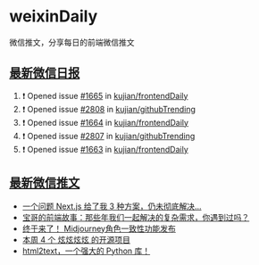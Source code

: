 # weixinDaily
微信推文，分享每日的前端微信推文

## [最新微信日报](https://github.com/kujian/weixinDaily/issues)

<!--START_SECTION:activity-->
1. ❗ Opened issue [#1665](https://github.com/kujian/frontendDaily/issues/1665) in [kujian/frontendDaily](https://github.com/kujian/frontendDaily)
2. ❗ Opened issue [#2808](https://github.com/kujian/githubTrending/issues/2808) in [kujian/githubTrending](https://github.com/kujian/githubTrending)
3. ❗ Opened issue [#1664](https://github.com/kujian/frontendDaily/issues/1664) in [kujian/frontendDaily](https://github.com/kujian/frontendDaily)
4. ❗ Opened issue [#2807](https://github.com/kujian/githubTrending/issues/2807) in [kujian/githubTrending](https://github.com/kujian/githubTrending)
5. ❗ Opened issue [#1663](https://github.com/kujian/frontendDaily/issues/1663) in [kujian/frontendDaily](https://github.com/kujian/frontendDaily)
<!--END_SECTION:activity-->


## [最新微信推文](https://weixin.qdkfweb.cn/)

<!-- BLOG-POST-LIST:START -->
- [一个问题 Next.js 给了我 3 种方案，仍未彻底解决...](https://weixin.qdkfweb.cn/41299.html)
- [宝哥的前端故事：那些年我们一起解决的复杂需求，你遇到过吗？](https://weixin.qdkfweb.cn/41293.html)
- [终于来了！ Midjourney角色一致性功能发布](https://weixin.qdkfweb.cn/41294.html)
- [本周 4 个 炫炫炫炫 的开源项目](https://weixin.qdkfweb.cn/41302.html)
- [html2text，一个强大的 Python 库！](https://weixin.qdkfweb.cn/41307.html)
<!-- BLOG-POST-LIST:END -->